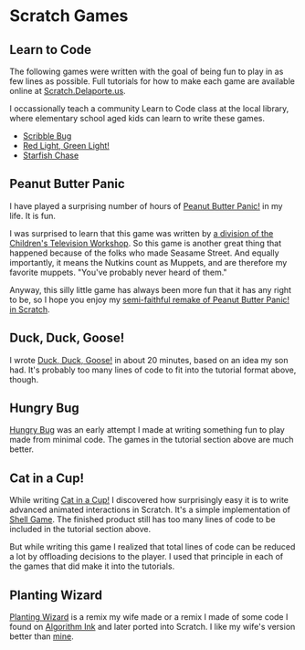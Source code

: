 # Scratch Games

## Learn to Code

The following games were written with the goal of being fun to play in as few lines as possible.
Full tutorials for how to make each game are available online at [Scratch.Delaporte.us](http://scratch.delaporte.us).

I occassionally teach a community Learn to Code class at the local library, where elementary school aged kids can learn to write these games.

- [Scribble Bug]()
- [Red Light, Green Light!]()
- [Starfish Chase]()

## Peanut Butter Panic

I have played a surprising number of hours of 
[Peanut Butter Panic!]() in my life. It is fun.

I was surprised to learn that this game was written by [a division of the Children's Television Workshop](). So this game is another great thing that happened because of the folks who made Seasame Street. And equally importantly, it means the Nutkins count as Muppets, and are therefore my favorite muppets. "You've probably never heard of them."

Anyway, this silly little game has always been more fun that it has any right to be, so I hope you enjoy  my [semi-faithful remake of Peanut Butter Panic! in Scratch]().

## Duck, Duck, Goose!

I wrote [Duck, Duck, Goose!]() in about 20 minutes, based on an idea my son had. It's probably too many lines of code to fit into the tutorial format above, though.

## Hungry Bug

[Hungry Bug]() was an early attempt I made at writing something fun to play made from minimal code. The games in the tutorial section above are much better.

## Cat in a Cup!

While writing [Cat in a Cup!]() I discovered how surprisingly easy it is to write advanced animated interactions in Scratch. It's a simple implementation of [Shell Game](). 
The finished product still has too many lines of code to be included in the tutorial section above.

But while writing this game I realized that total lines of code can be reduced a lot by offloading decisions to the player. I used that principle in each of the games that did make it into the tutorials.

## Planting Wizard

[Planting Wizard]() is a remix my wife made or a remix I made of some code I found on [Algorithm Ink]() and later ported into Scratch. I like my wife's version better than [mine]().

